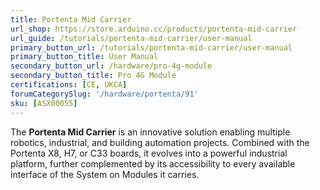 ```yaml
---
title: Portenta Mid Carrier
url_shop: https://store.arduino.cc/products/portenta-mid-carrier
url_guide: /tutorials/portenta-mid-carrier/user-manual
primary_button_url: /tutorials/portenta-mid-carrier/user-manual
primary_button_title: User Manual
secondary_button_url: /hardware/pro-4g-module
secondary_button_title: Pro 4G Module
certifications: [CE, UKCA]
forumCategorySlug: '/hardware/portenta/91'
sku: [ASX00055]
---
```


The **Portenta Mid Carrier** is an innovative solution enabling multiple robotics, industrial, and building automation projects. Combined with the Portenta X8, H7, or C33 boards, it evolves into a powerful industrial platform, further complemented by its accessibility to every available interface of the System on Modules it carries.

